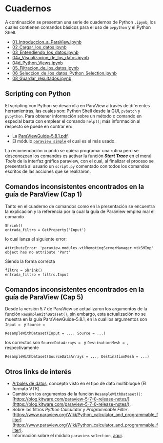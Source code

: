 # Cuadernos

A continuación se presentan una serie de cuadernos de Python ```.ipynb```, los cuales contienen comandos básicos para el uso de ```pvpython``` y el Python Shell.

- [01_Introduccion_a_ParaView.ipynb](01_Introduccion_a_ParaView.ipynb)
- [02_Cargar_los_datos.ipynb](02_Cargar_los_datos.ipynb)
- [03_Entendiendo_los_datos.ipynb](03_Entendiendo_los_datos.ipynb)
- [04a_Visualizacion_de_los_datos.ipynb](04a_Visualizacion_de_los_datos.ipynb)
- [04d_Python_Views.ipynb](04d_Python_Views.ipynb)
- [05_Filtracion_de_los_datos.ipynb](05_Filtracion_de_los_datos.ipynb)
- [06_Seleccion_de_los_datos_Python_Selection.ipynb](06_Seleccion_de_los_datos_Python_Selection.ipynb)
- [08_Guardar_resultados.ipynb](08_Guardar_resultados.ipynb)

## Scripting con Python

El scripting con Python se desarrolla en ParaView a través de diferentes herramientras, las cuales son: Python Shell desde la GUI, ```pvbatch``` y ```pvpython```. Para obtener información sobre un método o comando en especial basta con emplear el comando ```help()```; más información al respecto se puede en contrar en:

- La [ParaViewGuide-5.8.1.pdf](https://www.paraview.org/files/v5.8/ParaViewGuide-5.8.1.pdf).
- El módulo [```paraview.simple```](https://kitware.github.io/paraview-docs/latest/python/paraview.simple.html) el cual es el más usado.

La recomendación cuando se quiera programar una rutina pero se desconozcan los comandos es activar la función ***Start Trace*** en el menú *Tools* de la interfaz gráfica paraview, con el cual, al finalizar el proceso se presentará al usuario un ```script.py``` comentado con todos los comandos escritos de las acciones que se realizaron.

## Comandos inconsistentes encontrados en la guía de ParaView (Cap 1)

Tanto en el cuaderno de comandos como en la presentación se encuentra la explicación y la referencia por la cual la guía de ParaView emplea mal el comando

```
Shrink()
entrada_filtro = GetProperty('Input')
```

lo cual lanza el siguiente error:

```
AttributeError: 'paraview.modules.vtkRemotingServerManager.vtkSMInp' object has no attribute 'Port'
```

Siendo la forma correcta

```
filtro = Shrink()
entrada_filtro = filtro.Input
```

## Comandos inconsistentes encontrados en la guía de ParaView (Cap 5)

Desde la versión 5.7 de ParaView se actualizaron los argumentos de la función ```ResampleWithDataset()```, sin embargo, esta actualización no se muestra en la guia ParaViewGuide-5.8.1, en la cual los argumentos son ```Input = ``` y ```Source = ```

```
ResampleWithDataset(Input = ..., Source = ...)
```

los correctos son ```SourceDataArrays = ``` y ```DestinationMesh = ```, respectivamente

```
ResampleWithDataset(SourceDataArrays = ..., DestinationMesh = ...)
```

## Otros links de interés

- [Árboles de datos](https://es.wikipedia.org/wiki/%C3%81rbol_(inform%C3%A1tica)), concepto visto en el tipo de dato multibloque (El formato VTK).
- Cambio en los argumentos de la función ```ResampleWithDataset()```: [https://blog.kitware.com/paraview-5-7-0-release-notes/](https://blog.kitware.com/paraview-5-7-0-release-notes/).
- Sobre los filtros *Python Calculator* y *Programmable Filter*: [https://www.paraview.org/Wiki/Python_calculator_and_programmable_filter](https://www.paraview.org/Wiki/Python_calculator_and_programmable_filter).
- Información sobre el módulo ```paraview.selection```, [aquí](https://kitware.github.io/paraview-docs/latest/python/paraview.selection.html).
